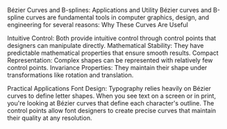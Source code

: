 Bézier Curves and B-splines: Applications and Utility
Bézier curves and B-spline curves are fundamental tools in computer graphics, design, and engineering for several reasons:
Why These Curves Are Useful

Intuitive Control: Both provide intuitive control through control points that designers can manipulate directly.
Mathematical Stability: They have predictable mathematical properties that ensure smooth results.
Compact Representation: Complex shapes can be represented with relatively few control points.
Invariance Properties: They maintain their shape under transformations like rotation and translation.

Practical Applications
Font Design: Typography relies heavily on Bézier curves to define letter shapes. When you see text on a screen or in print, you're looking at Bézier curves that define each character's outline. The control points allow font designers to create precise curves that maintain their quality at any resolution.